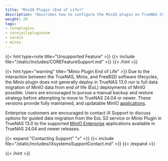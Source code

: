 ```yaml
---
title: "MinIO Plugin (End of Life)"
description: "Describes how to configure the MinIO plugin on TrueNAS CORE and gives migration instructions from the deprecated S3 built-in service. This content is end of life."
weight: 20
tags:
- coreplugins
- corejailspluginsvm
- cores3
- minio
---
```


{{< hint type=note title="Unsupported Feature" >}}
{{< include file="/static/includes/COREFeatureSupport.md" >}}
{{< /hint >}}

{{< hint type="warning" title="Minio Plugin End of Life" >}}
Due to the interaction between the TrueNAS, Minio, and FreeBSD software lifecycles, the Minio plugin does not generally deploy in TrueNAS 13.0 nor is full data migration of MinIO data from end of life (EoL) deployments of MinIO possible.
Users are encouraged to pursue a manual backup and restore strategy before attempting to move to TrueNAS 24.04 or newer. These versions provide fully maintained, and updatable MinIO [applications](https://www.truenas.com/docs/truenasapps/).

Enterprise customers are encouraged to contact iX Support to discuss options for guided data migration from the EoL S3 service or Minio Plugin in TrueNAS 13.0 to the supported [MinIO Enterprise](https://www.truenas.com/docs/truenasapps/enterpriseapps/minio/) applications available in TrueNAS 24.04 and newer releases.

{{< expand "Contacting Support" "v" >}}
{{< include file="/static/includes/iXsystemsSupportContact.md" >}}
{{< /expand >}}

{{< /hint >}}
